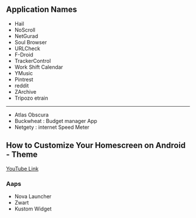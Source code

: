 ## Application Names

- Hail
- NoScroll
- NetGurad
- Soul Browser
- URLCheck
- F-Droid
- TrackerControl
- Work Shift Calendar
- YMusic
- Pintrest
- reddit
- ZArchive
- Tripozo etrain

<hr>

- Atlas Obscura
- Buckwheat : Budget manager App
- Netgety : internet Speed Meter

## How to Customize Your Homescreen on Android - Theme
[YouTube Link](https://youtu.be/D5Vjo2rwbV8?si=Se_E7VUIpKuSP-hD)

### Aaps
- Nova Launcher
- Zwart
- Kustom Widget
